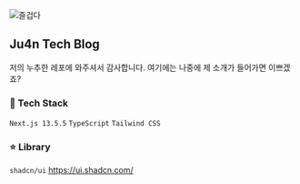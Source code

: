 ![즐겁다](https://github.com/shinju4n/tech-blog/assets/95614185/51079fd9-cfce-4608-90d5-1fe03f769887)

## Ju4n Tech Blog

저의 누추한 레포에 와주셔서 감사합니다.
여기에는 나중에 제 소개가 들어가면 이쁘겠죠?

### 🧠 Tech Stack

`Next.js 13.5.5` `TypeScript` `Tailwind CSS`

### ⭐️ Library

`shadcn/ui` https://ui.shadcn.com/
